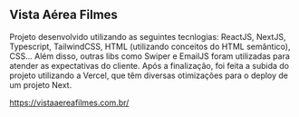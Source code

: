 ## Vista Aérea Filmes

Projeto desenvolvido utilizando as seguintes tecnlogias: ReactJS, NextJS, Typescript, TailwindCSS, HTML (utilizando conceitos do HTML semântico), CSS... Além disso, outras libs como Swiper e EmailJS foram utilizadas para atender as expectativas do cliente. Após a finalização, foi feita a subida do projeto utilizando a Vercel, que têm diversas otimizações para o deploy de um projeto Next.


https://vistaaereafilmes.com.br/


